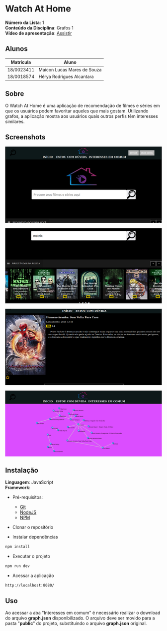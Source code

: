 # Watch At Home

**Número da Lista**: 1<br>
**Conteúdo da Disciplina**: Grafos 1<br>
**Vídeo de apresentação**: <a href="https://drive.google.com/file/d/1m7lENdZkwiN34PFnJjZ9CIy74oIW4qeI/view?usp=sharing">Assistir</a>

## Alunos
|Matrícula | Aluno |
| -- | -- |
| 18/0023411  |  Maicon Lucas Mares de Souza |
| 18/0018574  |  Hérya Rodrigues Alcantara |

## Sobre 
O Watch At Home é uma aplicação de recomendação de filmes e séries em que os usuários podem favoritar aqueles que mais gostam. Utilizando grafos, a aplicação mostra aos usuários quais outros perfis têm interesses similares.

## Screenshots

![Imagem tela inicial](src/assets/images/inicial.png)

![Imagem tela de busca](src/assets/images/busca.png)

![Imagem tela de favoritar](src/assets/images/favoritar.png)

![Imagem grafo](src/assets/images/grafo.png)


## Instalação 
**Linguagem**: JavaScript<br>
**Framework**: <br>

* Pré-requisitos:
  * [Git](https://git-scm.com/)
  * [NodeJS](https://nodejs.org/en/)
  * [NPM](https://docs.npmjs.com/downloading-and-installing-node-js-and-npm)
  
 
 * Clonar o repositório
 
  * Instalar dependências
  ```bash
  npm install
  ```
  
 * Executar o projeto
  ```bash
  npm run dev
  ```
  
  * Acessar a aplicação
  ```
  http://localhost:8080/
  ```
  ## Uso
  Ao acessar a aba "Interesses em comum" é necessário realizar o download do arquivo **graph.json** disponibilizado. O arquivo deve ser movido para a pasta "**public**" do projeto, substituindo o arquivo **graph.json** original. 

